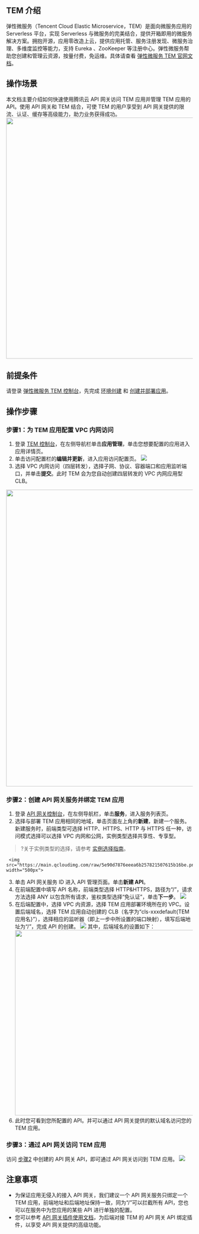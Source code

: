 ## TEM 介绍

弹性微服务（Tencent Cloud Elastic Microservice，TEM）是面向微服务应用的 Serverless 平台，实现 Serverless 与微服务的完美结合，提供开箱即用的微服务解决方案。拥抱开源，应用零改造上云，提供应用托管、服务注册发现、微服务治理、多维度监控等能力，支持 Eureka 、ZooKeeper 等注册中心。弹性微服务帮助您创建和管理云资源，按量付费，免运维。具体请查看 [弹性微服务 TEM 官网文档](https://intl.cloud.tencent.com/document/product/1094)。

## 操作场景

本文档主要介绍如何快速使用腾讯云 API 网关访问 TEM 应用并管理 TEM 应用的 API。使用 API 网关和 TEM 结合，可使 TEM 的用户享受到 API 网关提供的限流、认证、缓存等高级能力，助力业务获得成功。
<img src="https://main.qcloudimg.com/raw/3ba80d1325ca9550610d0f5712482274.png" width="650px">

## 前提条件

请登录 [弹性微服务 TEM 控制台](https://console.cloud.tencent.com/tem)，先完成 [环境创建](https://intl.cloud.tencent.com/document/product/1094/40358) 和 [创建并部署应用](https://intl.cloud.tencent.com/document/product/1094/40362)。

## 操作步骤

### 步骤1：为 TEM 应用配置 VPC 内网访问

1. 登录 [TEM 控制台](https://console.cloud.tencent.com/tem)，在左侧导航栏单击**应用管理**，单击您想要配置的应用进入应用详情页。
2. 单击访问配置栏的**编辑并更新**，进入应用访问配置页。
   ![](https://main.qcloudimg.com/raw/47630bde7bf37d8492aa9513c8c042ee.png)
3. 选择 VPC 内网访问（四层转发），选择子网、协议、容器端口和应用监听端口，并单击**提交**。此时 TEM 会为您自动创建四层转发的 VPC 内网应用型 CLB。
<img src="https://main.qcloudimg.com/raw/6035759e5464618638e98bdb5328e412.png" width="800px">


### 步骤2：创建 API 网关服务并绑定 TEM 应用[](id:step2)

1. 登录 [API 网关控制台](https://console.cloud.tencent.com/apigateway/service)，在左侧导航栏，单击**服务**，进入服务列表页。
2. 选择与部署 TEM 应用相同的地域，单击页面左上角的**新建**，新建一个服务。
   新建服务时，前端类型可选择 HTTP、HTTPS、HTTP 与 HTTPS 任一种，访问模式选择可以选择 VPC 内网和公网，实例类型选择共享性、专享型。
>?关于实例类型的选择，请参考 [实例选择指南](https://intl.cloud.tencent.com/document/product/628/40305)。
>
	 <img src="https://main.qcloudimg.com/raw/5e90d7876eeea6b257821507615b16be.png" width="500px">
3. 单击 API 网关服务 ID 进入 API 管理页面。单击**新建 API**。
4. 在前端配置中填写 API 名称，前端类型选择 HTTP&HTTPS，路径为“/”，请求方法选择 ANY 以包含所有请求，鉴权类型选择“免认证”，单击**下一步**。
   ![](https://main.qcloudimg.com/raw/6496aacc6e308c1a3bb599570415bfa1.png)
5. 在后端配置中，选择 VPC 内资源，选择 TEM 应用部署环境所在的 VPC。设置后端域名，选择 TEM 应用自动创建的 CLB（名字为“cls-xxxdefault{TEM应用名}”），选择相应的监听器（即上一步中所设置的端口映射），填写后端地址为“/”，完成 API 的创建。
   ![](https://main.qcloudimg.com/raw/f124d179b8a7dfe715b5e9dfb6bc4228.png)
	其中，后端域名的设置如下：
    <img src="https://main.qcloudimg.com/raw/f1d8b0d080aab985df46ec9a224b8e07.png" width="500px">
6. 此时您可看到您所配置的 API。并可以通过 API 网关提供的默认域名访问您的 TEM 应用。


### 步骤3：通过 API 网关访问 TEM 应用

访问 [步骤2](#step2) 中创建的 API 网关 API，即可通过 API 网关访问到 TEM 应用。
   ![](https://main.qcloudimg.com/raw/70ca90f3a189c79f09f0c8e334507b22.png)

## 注意事项

- 为保证应用无侵入的接入 API 网关，我们建议一个 API 网关服务只绑定一个 TEM 应用，前端地址和后端地址保持一致，同为“/”可以拦截所有 API，您也可以在服务中为您应用的某些 API 进行单独的配置。
- 您可以参考 [API 网关插件使用文档](https://intl.cloud.tencent.com/document/product/628/40214)，为后端对接 TEM 的 API 网关 API 绑定插件，以享受 API 网关提供的高级功能。
